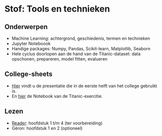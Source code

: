 # Stof: Tools en technieken

## Onderwerpen

* Machine Learning: achtergrond, geschiedenis, termen en technieken
* Jupyter Noteboook
* Handige packages: Numpy, Pandas, Scikit-learn, Matplotlib, Seaborn
* Hele cyclus doorlopen aan de hand van de Titanic-dataset: data opschonen, prepareren, model fitten, evalueren

## College-sheets

* [Hier](../files/1.methoden-technieken.pptx) vindt u de presentatie die in de eerste helft van het college gebruikt is.
* En [hier](https://github.com/hanze-hbo-ict/Machine-Learning/blob/master/Notebooks/Titanic%20(live%20coding%20HC%20week%201).ipynb) de Notebook van de Titanic-exercitie.

## Lezen

* [Reader](../files/Reader%20Machine%20Learning%202.1%20CC%20BY-NC-SA%204.0.pdf): hoofdstuk 1 t/m 4 (ter voorbereiding)
* Géron: hoofdstuk 1 en 2 (optioneel)
